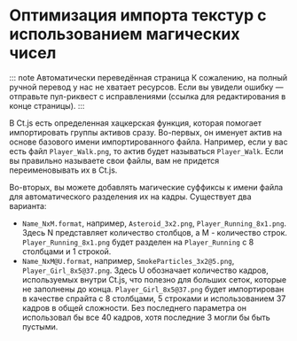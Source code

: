 # Оптимизация импорта текстур с использованием магических чисел

::: note Автоматически переведённая страница
К сожалению, на полный ручной перевод у нас не хватает ресурсов.
Если вы увидели ошибку — отправьте пул-риквест с исправлениями (ссылка для редактирования в конце страницы).
:::

В Ct.js есть определенная хацкерская функция, которая помогает импортировать группы активов сразу. Во-первых, он именует актив на основе базового имени импортированного файла. Например, если у вас есть файл `Player_Walk.png`, то актив будет называться `Player_Walk`. Если вы правильно называете свои файлы, вам не придется переименовывать их в Ct.js.

Во-вторых, вы можете добавлять магические суффиксы к имени файла для автоматического разделения их на кадры. Существует два варианта:

- `Name_NxM.format`, например, `Asteroid_3x2.png`, `Player_Running_8x1.png`. Здесь N представляет количество столбцов, а M - количество строк. `Player_Running_8x1.png` будет разделен на `Player_Running` с 8 столбцами и 1 строкой.
- `Name_NxM@U.format`, например, `SmokeParticles_3x2@5.png`, `Player_Girl_8x5@37.png`. Здесь U обозначает количество кадров, используемых внутри Ct.js, что полезно для больших сеток, которые не заполнены до конца. `Player_Girl_8x5@37.png` будет импортирован в качестве спрайта с 8 столбцами, 5 строками и использованием 37 кадров в общей сложности. Без последнего параметра он использовал бы все 40 кадров, хотя последние 3 могли бы быть пустыми.

